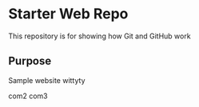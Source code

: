 # Starter Web Repo

This repository is for showing how Git and GitHub work

## Purpose

Sample website wittyty

com2
com3